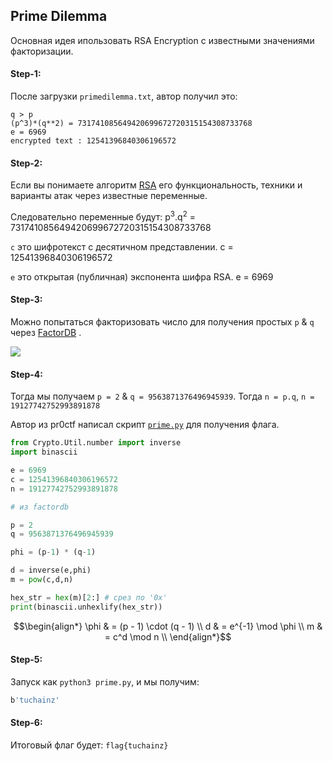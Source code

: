 ## Prime Dilemma

Основная идея ипользовать RSA Encryption с известными значениями факторизации.

#### Step-1:
После загрузки `primedilemma.txt`, автор получил это:

```
q > p
(p^3)*(q**2) = 731741085649420699672720315154308733768
e = 6969
encrypted text : 12541396840306196572
```

#### Step-2:
Если вы понимаете алгоритм [RSA](https://ru.wikipedia.org/wiki/RSA) его функциональность, техники и варианты атак через известные переменные.

Следовательно переменные будут:
p<sup>3</sup>.q<sup>2</sup> = 731741085649420699672720315154308733768

`c` это шифротекст с десятичном представлении. 
c = 12541396840306196572

`e` это открытая (публичная) экспонента шифра RSA.
e = 6969

#### Step-3:
Можно попытаться факторизовать число для получения простых `p` & `q` через [FactorDB](http://factordb.com/) .

<img src="https://raw.githubusercontent.com/rishitsaiya/ByteCTF-Writeups/refs/heads/master/crypto/Prime%20Dilemma/Factor.png">

#### Step-4:
Тогда мы получаем `p = 2` & `q = 9563871376496945939`. Тогда `n = p.q`, 
`n = 19127742752993891878`

Автор из pr0ctf написал скрипт [`prime.py`](https://github.com/rishitsaiya/ByteCTF-Writeups/blob/master/crypto/Prime%20Dilemma/prime.py) для получения флага.

```py
from Crypto.Util.number import inverse
import binascii

e = 6969
c = 12541396840306196572
n = 19127742752993891878

# из factordb

p = 2
q = 9563871376496945939

phi = (p-1) * (q-1)

d = inverse(e,phi)
m = pow(c,d,n)

hex_str = hex(m)[2:] # срез по '0x'
print(binascii.unhexlify(hex_str))
```
```math
\begin{align*}
\phi & = (p - 1) \cdot (q - 1) \\
d & = e^{-1} \mod \phi \\
m & = c^d \mod n \\
\end{align*}
```

#### Step-5:
Запуск как `python3 prime.py`, и мы получим:

```bash
b'tuchainz'
```

#### Step-6:
Итоговый флаг будет:
`flag{tuchainz}`
